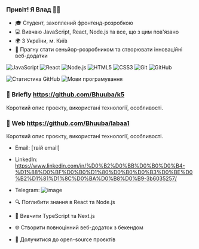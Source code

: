 ### Привіт! Я Влад 👨‍💻

- 🎓 Студент, захоплений фронтенд-розробкою
- 💻 Вивчаю JavaScript, React, Node.js та все, що з цим пов'язано
- 🌍 З України, м. Київ
- 🚀 Прагну стати сеньйор-розробником та створювати інноваційні веб-додатки

![JavaScript](https://img.shields.io/badge/-JavaScript-F7DF1E?logo=javascript&logoColor=black)
![React](https://img.shields.io/badge/-React-61DAFB?logo=react&logoColor=black)
![Node.js](https://img.shields.io/badge/-Node.js-339933?logo=node.js&logoColor=white)
![HTML5](https://img.shields.io/badge/-HTML5-E34F26?logo=html5&logoColor=white)
![CSS3](https://img.shields.io/badge/-CSS3-1572B6?logo=css3&logoColor=white)
![Git](https://img.shields.io/badge/-Git-F05032?logo=git&logoColor=white)
![GitHub](https://img.shields.io/badge/-GitHub-181717?logo=github&logoColor=white)

![Статистика GitHub](https://github-readme-stats.vercel.app/api?username=Bhuuba&show_icons=true&theme=radical)
![Мови програмування](https://github-readme-stats.vercel.app/api/top-langs/?username=Bhuuba&layout=compact&theme=radical)

### 🌟 Briefly https://github.com/Bhuuba/k5

Короткий опис проєкту, використані технології, особливості.

### 🌟 Web https://github.com/Bhuuba/labaa1

Короткий опис проєкту, використані технології, особливості.

- Email: [твій email]
- LinkedIn: https://www.linkedin.com/in/%D0%B2%D0%BB%D0%B0%D0%B4-%D1%88%D0%BF%D0%B0%D1%80%D0%B0%D0%B3%D0%BE%D0%B2%D1%81%D1%8C%D0%BA%D0%B8%D0%B9-3b6035257/
- Telegram: ![image](https://github.com/user-attachments/assets/0352bc1c-3c81-4eda-992c-bdb09c540e64)


- 🔍 Поглибити знання в React та Node.js
- 🧪 Вивчити TypeScript та Next.js
- 🌐 Створити повноцінний веб-додаток з бекендом
- 🤝 Долучитися до open-source проєктів

